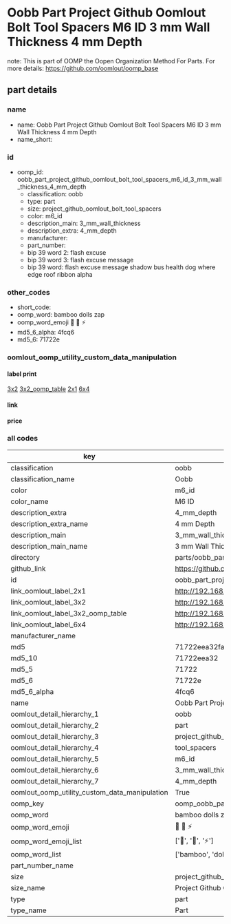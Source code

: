 # Oobb Part Project Github Oomlout Bolt Tool Spacers M6 ID 3 mm Wall Thickness 4 mm Depth  

note: This is part of OOMP the Oopen Organization Method For Parts. For more details: https://github.com/oomlout/oomp_base

##  part details
  







### name
* name: Oobb Part Project Github Oomlout Bolt Tool Spacers M6 ID 3 mm Wall Thickness 4 mm Depth
* name_short: 
### id
* oomp_id: oobb_part_project_github_oomlout_bolt_tool_spacers_m6_id_3_mm_wall_thickness_4_mm_depth
  * classification: oobb
  * type: part
  * size: project_github_oomlout_bolt_tool_spacers
  * color: m6_id
  * description_main: 3_mm_wall_thickness
  * description_extra: 4_mm_depth
  * manufacturer: 
  * part_number: 
  * bip 39 word 2: flash excuse
  * bip 39 word 3: flash excuse message
  * bip 39 word: flash excuse message shadow bus health dog where edge roof ribbon alpha

### other_codes
* short_code: 
* oomp_word: bamboo dolls zap
* oomp_word_emoji :bamboo: :dolls: :zap:
* md5_6_alpha: 4fcq6
* md5_6: 71722e






### oomlout_oomp_utility_custom_data_manipulation
#### label print
[3x2](http://192.168.1.245:1112/?label=oomp%204fcq6)
[3x2_oomp_table](http://192.168.1.108:1112/?label=oomp%204fcq6)
[2x1](http://192.168.1.242:1112/?label=oomp%204fcq6)
[6x4](http://192.168.1.55:1112/?label=oomp%204fcq6)    

#### link

                              

#### price







### all codes 
| key | value |  
| --- | --- |  
| classification | oobb |  
| classification_name | Oobb |  
| color | m6_id |  
| color_name | M6 ID |  
| description_extra | 4_mm_depth |  
| description_extra_name | 4 mm Depth |  
| description_main | 3_mm_wall_thickness |  
| description_main_name | 3 mm Wall Thickness |  
| directory | parts/oobb_part_project_github_oomlout_bolt_tool_spacers_m6_id_3_mm_wall_thickness_4_mm_depth |  
| github_link | https://github.com/oomlout/oomlout_oomp_part_src/tree/main/parts/oobb_part_project_github_oomlout_bolt_tool_spacers_m6_id_3_mm_wall_thickness_4_mm_depth |  
| id | oobb_part_project_github_oomlout_bolt_tool_spacers_m6_id_3_mm_wall_thickness_4_mm_depth |  
| link_oomlout_label_2x1 | http://192.168.1.242:1112/?label=oomp%204fcq6 |  
| link_oomlout_label_3x2 | http://192.168.1.245:1112/?label=oomp%204fcq6 |  
| link_oomlout_label_3x2_oomp_table | http://192.168.1.108:1112/?label=oomp%204fcq6 |  
| link_oomlout_label_6x4 | http://192.168.1.55:1112/?label=oomp%204fcq6 |  
| manufacturer_name |  |  
| md5 | 71722eea32fa4811a88f7c4d17d3c2c3 |  
| md5_10 | 71722eea32 |  
| md5_5 | 71722 |  
| md5_6 | 71722e |  
| md5_6_alpha | 4fcq6 |  
| name | Oobb Part Project Github Oomlout Bolt Tool Spacers M6 ID 3 mm Wall Thickness 4 mm Depth |  
| oomlout_detail_hierarchy_1 | oobb |  
| oomlout_detail_hierarchy_2 | part |  
| oomlout_detail_hierarchy_3 | project_github_bolt |  
| oomlout_detail_hierarchy_4 | tool_spacers |  
| oomlout_detail_hierarchy_5 | m6_id |  
| oomlout_detail_hierarchy_6 | 3_mm_wall_thickness |  
| oomlout_detail_hierarchy_7 | 4_mm_depth |  
| oomlout_oomp_utility_custom_data_manipulation | True |  
| oomp_key | oomp_oobb_part_project_github_oomlout_bolt_tool_spacers_m6_id_3_mm_wall_thickness_4_mm_depth |  
| oomp_word | bamboo dolls zap |  
| oomp_word_emoji | :bamboo: :dolls: :zap: |  
| oomp_word_emoji_list | [':bamboo:', ':dolls:', ':zap:'] |  
| oomp_word_list | ['bamboo', 'dolls', 'zap'] |  
| part_number_name |  |  
| size | project_github_oomlout_bolt_tool_spacers |  
| size_name | Project Github Oomlout Bolt Tool Spacers |  
| type | part |  
| type_name | Part |  

